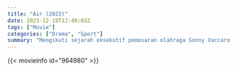 ```yaml
---
title: "Air (2023)"
date: 2023-12-19T12:49:03Z
tags: ["Movie"]
categories: ["Drama", "Sport"]
summary: "Mengikuti sejarah eksekutif pemasaran olahraga Sonny Vaccaro, dan bagaimana dia memimpin Nike dalam mengejar atlet terhebat dalam sejarah bola basket, Michael Jordan."
---
```


<mux-player stream-type="on-demand"
src="https://kp3d-my.sharepoint.com/personal/ryoo_kp3d_onmicrosoft_com/_layouts/15/download.aspx?share=EZuLgVCuhfVHlJCmLJxWccEBca5FDMG-sE-JnJ80FD8ToA" prefer-playback="mse" controls>

</mux-player>


{{< movieinfo id="964980" >}}

<script src="https://cdn.jsdelivr.net/npm/@mux/mux-player"></script>

 <script type="application/ld+json ">
{
"@context": "https://schema.org/",
"@type": "VideoObject",
"name": "Air (2023)",
"contentUrl": "https://stream.mux.com/ZblmSnhq6fm2lqaCyYRXu6a5b5nGhdyTc9FNKt3FS54.m3u8",
"thumbnailUrl": "https://www.themoviedb.org/t/p/original/lUxMsfuR7wKbAeymxkTecQuosxu.jpg?width=314&fit_mode=preserve&time=25",
"uploadDate": "2023-10-20T11:44:05Z",
}

</script>
